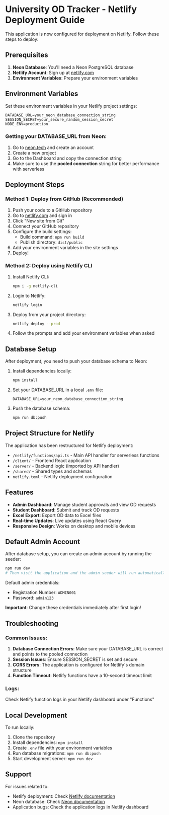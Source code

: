 # University OD Tracker - Netlify Deployment Guide

This application is now configured for deployment on Netlify. Follow these steps to deploy:

## Prerequisites

1. **Neon Database**: You'll need a Neon PostgreSQL database
2. **Netlify Account**: Sign up at [netlify.com](https://netlify.com)
3. **Environment Variables**: Prepare your environment variables

## Environment Variables

Set these environment variables in your Netlify project settings:

```
DATABASE_URL=your_neon_database_connection_string
SESSION_SECRET=your_secure_random_session_secret
NODE_ENV=production
```

### Getting your DATABASE_URL from Neon:

1. Go to [neon.tech](https://neon.tech) and create an account
2. Create a new project
3. Go to the Dashboard and copy the connection string
4. Make sure to use the **pooled connection** string for better performance with serverless

## Deployment Steps

### Method 1: Deploy from GitHub (Recommended)

1. Push your code to a GitHub repository
2. Go to [netlify.com](https://netlify.com) and sign in
3. Click "New site from Git"
4. Connect your GitHub repository
5. Configure the build settings:
   - Build command: `npm run build`
   - Publish directory: `dist/public`
6. Add your environment variables in the site settings
7. Deploy!

### Method 2: Deploy using Netlify CLI

1. Install Netlify CLI:
   ```bash
   npm i -g netlify-cli
   ```

2. Login to Netlify:
   ```bash
   netlify login
   ```

3. Deploy from your project directory:
   ```bash
   netlify deploy --prod
   ```

4. Follow the prompts and add your environment variables when asked

## Database Setup

After deployment, you need to push your database schema to Neon:

1. Install dependencies locally:
   ```bash
   npm install
   ```

2. Set your DATABASE_URL in a local `.env` file:
   ```
   DATABASE_URL=your_neon_database_connection_string
   ```

3. Push the database schema:
   ```bash
   npm run db:push
   ```

## Project Structure for Netlify

The application has been restructured for Netlify deployment:

- `/netlify/functions/api.ts` - Main API handler for serverless functions
- `/client/` - Frontend React application
- `/server/` - Backend logic (imported by API handler)
- `/shared/` - Shared types and schemas
- `netlify.toml` - Netlify deployment configuration

## Features

- **Admin Dashboard**: Manage student approvals and view OD requests
- **Student Dashboard**: Submit and track OD requests
- **Excel Export**: Export OD data to Excel files
- **Real-time Updates**: Live updates using React Query
- **Responsive Design**: Works on desktop and mobile devices

## Default Admin Account

After database setup, you can create an admin account by running the seeder:

```bash
npm run dev
# Then visit the application and the admin seeder will run automatically
```

Default admin credentials:
- Registration Number: `ADMIN001`
- Password: `admin123`

**Important**: Change these credentials immediately after first login!

## Troubleshooting

### Common Issues:

1. **Database Connection Errors**: Make sure your DATABASE_URL is correct and points to the pooled connection
2. **Session Issues**: Ensure SESSION_SECRET is set and secure
3. **CORS Errors**: The application is configured for Netlify's domain structure
4. **Function Timeout**: Netlify functions have a 10-second timeout limit

### Logs:

Check Netlify function logs in your Netlify dashboard under "Functions"

## Local Development

To run locally:

1. Clone the repository
2. Install dependencies: `npm install`
3. Create `.env` file with your environment variables
4. Run database migrations: `npm run db:push`
5. Start development server: `npm run dev`

## Support

For issues related to:
- Netlify deployment: Check [Netlify documentation](https://docs.netlify.com)
- Neon database: Check [Neon documentation](https://neon.tech/docs)
- Application bugs: Check the application logs in Netlify dashboard
